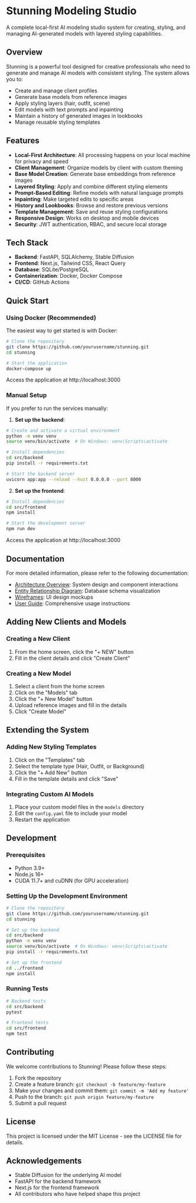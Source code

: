 # Stunning Modeling Studio

A complete local-first AI modeling studio system for creating, styling, and managing AI-generated models with layered styling capabilities.

## Overview

Stunning is a powerful tool designed for creative professionals who need to generate and manage AI models with consistent styling. The system allows you to:

- Create and manage client profiles
- Generate base models from reference images
- Apply styling layers (hair, outfit, scene)
- Edit models with text prompts and inpainting
- Maintain a history of generated images in lookbooks
- Manage reusable styling templates

## Features

- **Local-First Architecture**: All processing happens on your local machine for privacy and speed
- **Client Management**: Organize models by client with custom theming
- **Base Model Creation**: Generate base embeddings from reference images
- **Layered Styling**: Apply and combine different styling elements
- **Prompt-Based Editing**: Refine models with natural language prompts
- **Inpainting**: Make targeted edits to specific areas
- **History and Lookbooks**: Browse and restore previous versions
- **Template Management**: Save and reuse styling configurations
- **Responsive Design**: Works on desktop and mobile devices
- **Security**: JWT authentication, RBAC, and secure local storage

## Tech Stack

- **Backend**: FastAPI, SQLAlchemy, Stable Diffusion
- **Frontend**: Next.js, Tailwind CSS, React Query
- **Database**: SQLite/PostgreSQL
- **Containerization**: Docker, Docker Compose
- **CI/CD**: GitHub Actions

## Quick Start

### Using Docker (Recommended)

The easiest way to get started is with Docker:

```bash
# Clone the repository
git clone https://github.com/yourusername/stunning.git
cd stunning

# Start the application
docker-compose up
```

Access the application at http://localhost:3000

### Manual Setup

If you prefer to run the services manually:

1. **Set up the backend**:

```bash
# Create and activate a virtual environment
python -m venv venv
source venv/bin/activate  # On Windows: venv\Scripts\activate

# Install dependencies
cd src/backend
pip install -r requirements.txt

# Start the backend server
uvicorn app:app --reload --host 0.0.0.0 --port 8000
```

2. **Set up the frontend**:

```bash
# Install dependencies
cd src/frontend
npm install

# Start the development server
npm run dev
```

Access the application at http://localhost:3000

## Documentation

For more detailed information, please refer to the following documentation:

- [Architecture Overview](docs/ARCHITECTURE.md): System design and component interactions
- [Entity Relationship Diagram](docs/ERD.png): Database schema visualization
- [Wireframes](docs/WIREFRAMES.md): UI design mockups
- [User Guide](docs/USER_GUIDE.md): Comprehensive usage instructions

## Adding New Clients and Models

### Creating a New Client

1. From the home screen, click the "+ NEW" button
2. Fill in the client details and click "Create Client"

### Creating a New Model

1. Select a client from the home screen
2. Click on the "Models" tab
3. Click the "+ New Model" button
4. Upload reference images and fill in the details
5. Click "Create Model"

## Extending the System

### Adding New Styling Templates

1. Click on the "Templates" tab
2. Select the template type (Hair, Outfit, or Background)
3. Click the "+ Add New" button
4. Fill in the template details and click "Save"

### Integrating Custom AI Models

1. Place your custom model files in the `models` directory
2. Edit the `config.yaml` file to include your model
3. Restart the application

## Development

### Prerequisites

- Python 3.9+
- Node.js 16+
- CUDA 11.7+ and cuDNN (for GPU acceleration)

### Setting Up the Development Environment

```bash
# Clone the repository
git clone https://github.com/yourusername/stunning.git
cd stunning

# Set up the backend
cd src/backend
python -m venv venv
source venv/bin/activate  # On Windows: venv\Scripts\activate
pip install -r requirements.txt

# Set up the frontend
cd ../frontend
npm install
```

### Running Tests

```bash
# Backend tests
cd src/backend
pytest

# Frontend tests
cd src/frontend
npm test
```

## Contributing

We welcome contributions to Stunning! Please follow these steps:

1. Fork the repository
2. Create a feature branch: `git checkout -b feature/my-feature`
3. Make your changes and commit them: `git commit -m 'Add my feature'`
4. Push to the branch: `git push origin feature/my-feature`
5. Submit a pull request

## License

This project is licensed under the MIT License - see the LICENSE file for details.

## Acknowledgements

- Stable Diffusion for the underlying AI model
- FastAPI for the backend framework
- Next.js for the frontend framework
- All contributors who have helped shape this project
